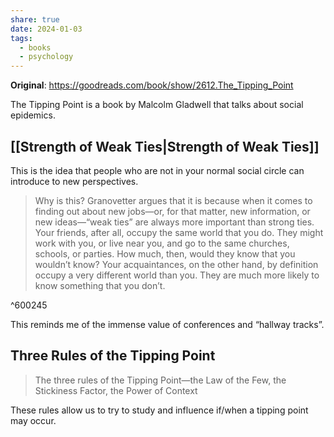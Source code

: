 ```yaml
---
share: true
date: 2024-01-03
tags:
  - books
  - psychology
---
```


**Original**: https://goodreads.com/book/show/2612.The_Tipping_Point

The Tipping Point is a book by Malcolm Gladwell that talks about social epidemics.

## [[Strength of Weak Ties|Strength of Weak Ties]]
This is the idea that people who are not in your normal social circle can introduce to new perspectives.

> Why is this? Granovetter argues that it is because when it comes to finding out about new jobs—or, for that matter, new information, or new ideas—“weak ties” are always more important than strong ties. Your friends, after all, occupy the same world that you do. They might work with you, or live near you, and go to the same churches, schools, or parties. How much, then, would they know that you wouldn’t know? Your acquaintances, on the other hand, by definition occupy a very different world than you. They are much more likely to know something that you don’t. 

^600245

This reminds me of the immense value of conferences and “hallway tracks”.

## Three Rules of the Tipping Point
> The three rules of the Tipping Point—the Law of the Few, the Stickiness Factor, the Power of Context

These rules allow us to try to study and influence if/when a tipping point may occur.